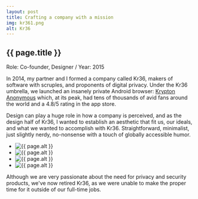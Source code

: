 ```yaml
---
layout: post
title: Crafting a company with a mission
img: kr361.png
alt: Kr36
---
```

<section>
  <h1>{{ page.title }}</h1>
  <p class="meta">Role: Co-founder, Designer <span class="lt">/</span> Year: 2015</p>
  <p>In 2014, my partner and I formed a company called Kr36, makers of software with scruples, and proponents of digital privacy. Under the Kr36 umbrella, we launched an insanely private Android browser: <a href="{{ site.url }}/krypton.html">Krypton Anonymous</a> which, at its peak, had tens of thousands of avid fans around the world and a 4.8/5 rating in the app store.</p>
  <p>Design can play a huge role in how a company is perceived, and as the design half of Kr36, I wanted to establish an aesthetic that fit us, our ideals, and what we wanted to accomplish with Kr36. Straightforward, minimalist, just slightly nerdy, no-nonsense with a touch of globally accessible humor.</p>
</section>
  
<ul class="grid fade grid-full" id="grid-full">
  <li><img src="{{ site.url }}/img/work/kr361.png" alt="{{ page.alt }}" /></li>
  <li><img src="{{ site.url }}/img/work/kr362.png" alt="{{ page.alt }}" /></li>
  <li><img src="{{ site.url }}/img/work/kr363.png" alt="{{ page.alt }}" /></li>
  <li><img src="{{ site.url }}/img/work/kr364.png" alt="{{ page.alt }}" /></li>
</ul>

<section>
  <p>Although we are very passionate about the need for privacy and security products, we've now retired Kr36, as we were unable to make the proper time for it outside of our full-time jobs.</p>
</section>
